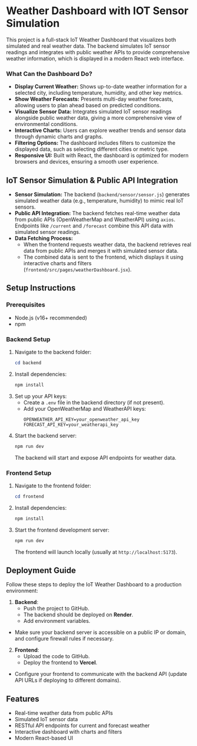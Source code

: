 # Weather Dashboard with IOT Sensor Simulation

This project is a full-stack IoT Weather Dashboard that visualizes both simulated and real weather data. The backend simulates IoT sensor readings and integrates with public weather APIs to provide comprehensive weather information, which is displayed in a modern React web interface.


### What Can the Dashboard Do?
- **Display Current Weather:** Shows up-to-date weather information for a selected city, including temperature, humidity, and other key metrics.
- **Show Weather Forecasts:** Presents multi-day weather forecasts, allowing users to plan ahead based on predicted conditions.
- **Visualize Sensor Data:** Integrates simulated IoT sensor readings alongside public weather data, giving a more comprehensive view of environmental conditions.
- **Interactive Charts:** Users can explore weather trends and sensor data through dynamic charts and graphs.
- **Filtering Options:** The dashboard includes filters to customize the displayed data, such as selecting different cities or metric type.
- **Responsive UI:** Built with React, the dashboard is optimized for modern browsers and devices, ensuring a smooth user experience.


## IoT Sensor Simulation & Public API Integration

- **Sensor Simulation:** The backend (`backend/sensor/sensor.js`) generates simulated weather data (e.g., temperature, humidity) to mimic real IoT sensors.
- **Public API Integration:** The backend fetches real-time weather data from public APIs (OpenWeatherMap and WeatherAPI) using `axios`. Endpoints like `/current` and `/forecast` combine this API data with simulated sensor readings.
- **Data Fetching Process:**
  - When the frontend requests weather data, the backend retrieves real data from public APIs and merges it with simulated sensor data.
  - The combined data is sent to the frontend, which displays it using interactive charts and filters (`frontend/src/pages/weatherDashboard.jsx`).

## Setup Instructions

### Prerequisites

- Node.js (v16+ recommended)
- npm

### Backend Setup

1. Navigate to the backend folder:
   ```powershell
   cd backend
   ```
2. Install dependencies:
   ```powershell
   npm install
   ```
3. Set up your API keys:
   - Create a `.env` file in the backend directory (if not present).
   - Add your OpenWeatherMap and WeatherAPI keys:
     ```env
     OPENWEATHER_API_KEY=your_openweather_api_key
     FORECAST_API_KEY=your_weatherapi_key
     ```
4. Start the backend server:
   ```powershell
   npm run dev
   ```
   The backend will start and expose API endpoints for weather data.

### Frontend Setup

1. Navigate to the frontend folder:
   ```powershell
   cd frontend
   ```
2. Install dependencies:
   ```powershell
   npm install
   ```
3. Start the frontend development server:
   ```powershell
   npm run dev
   ```
   The frontend will launch locally (usually at `http://localhost:5173`).

## Deployment Guide

Follow these steps to deploy the IoT Weather Dashboard to a production environment:

1. **Backend**:
   - Push the project to GitHub.
   - The backend should be deployed on **Render**.
   - Add environment variables.
- Make sure your backend server is accessible on a public IP or domain, and configure firewall rules if necessary.

2. **Frontend**:
   - Upload the code to GitHub.
   - Deploy the frontend to **Vercel**.
- Configure your frontend to communicate with the backend API (update API URLs if deploying to different domains).


## Features

- Real-time weather data from public APIs
- Simulated IoT sensor data
- RESTful API endpoints for current and forecast weather
- Interactive dashboard with charts and filters
- Modern React-based UI